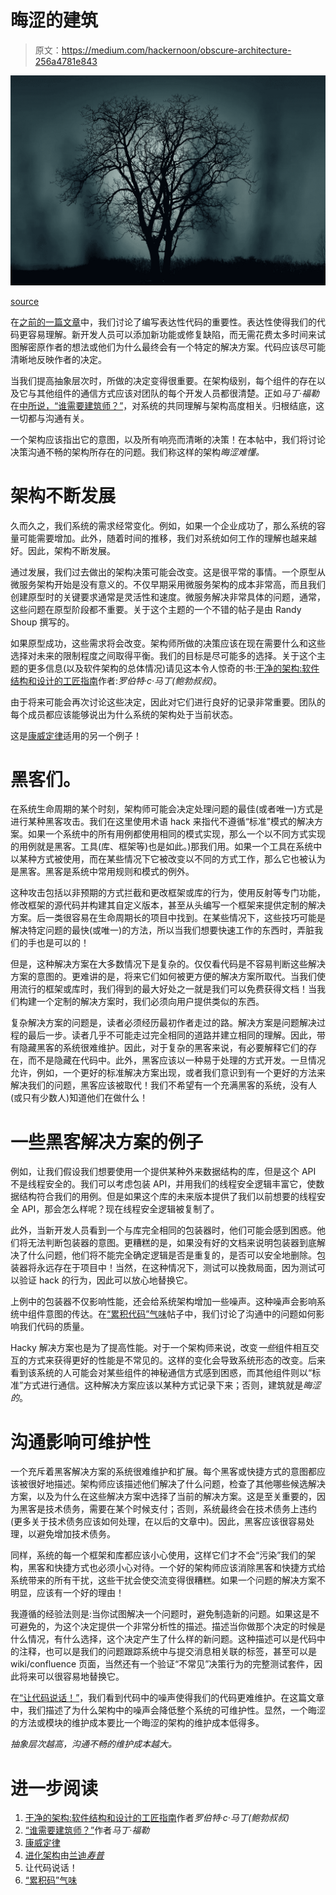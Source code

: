 # 晦涩的建筑

> 原文：<https://medium.com/hackernoon/obscure-architecture-256a4781e843>

![](img/950612698472d3737a0c996075230d01.png)

[source](https://static.pexels.com/photos/1404/nature-night-dark-tree.jpg)

在[之前的一篇文章](https://hackernoon.com/let-the-code-speak-52d1cebf0394)中，我们讨论了编写表达性代码的重要性。表达性使得我们的代码更容易理解。新开发人员可以添加新功能或修复缺陷，而无需花费太多时间来试图解密原作者的想法或他们为什么最终会有一个特定的解决方案。代码应该尽可能清晰地反映作者的决定。

当我们提高抽象层次时，所做的决定变得很重要。在架构级别，每个组件的存在以及它与其他组件的通信方式应该对团队的每个开发人员都很清楚。正如*马丁·福勒*在[中所说，“谁需要建筑师？”](http://files.catwell.info/misc/mirror/2003-martin-fowler-who-needs-an-architect.pdf)，对系统的共同理解与架构高度相关。归根结底，这一切都与沟通有关。

一个架构应该指出它的意图，以及所有响亮而清晰的决策！在本帖中，我们将讨论决策沟通不畅的架构所存在的问题。我们称这样的架构*晦涩难懂。*

# 架构不断发展

久而久之，我们系统的需求经常变化。例如，如果一个企业成功了，那么系统的容量可能需要增加。此外，随着时间的推移，我们对系统如何工作的理解也越来越好。因此，架构不断发展。

通过发展，我们过去做出的架构决策可能会改变。这是很平常的事情。一个原型从微服务架构开始是没有意义的。不仅早期采用微服务架构的成本非常高，而且我们创建原型时的关键要求通常是灵活性和速度。微服务解决非常具体的问题，通常，这些问题在原型阶段都不重要。关于这个主题的一个不错的帖子是由 Randy Shoup 撰写的。

如果原型成功，这些需求将会改变。架构师所做的决策应该在现在需要什么和这些选择对未来的限制程度之间取得平衡。我们的目标是尽可能多的选择。关于这个主题的更多信息(以及软件架构的总体情况)请见这本令人惊奇的书:[干净的架构:软件结构和设计的工匠指南](https://www.amazon.com/Clean-Architecture-Craftsmans-Software-Structure/dp/0134494164)作者:*罗伯特·c·马丁(鲍勃叔叔)*。

由于将来可能会再次讨论这些决定，因此对它们进行良好的记录非常重要。团队的每个成员都应该能够说出为什么系统的架构处于当前状态。

这是[康威定律](https://en.wikipedia.org/wiki/Conway%27s_law)适用的另一个例子！

# 黑客们。

在系统生命周期的某个时刻，架构师可能会决定处理问题的最佳(或者唯一)方式是进行某种黑客攻击。我们在这里使用术语 hack 来指代不遵循“标准”模式的解决方案。如果一个系统中的所有用例都使用相同的模式实现，那么一个以不同方式实现的用例就是黑客。工具(库、框架等)也是如此。)那我们用。如果一个工具在系统中以某种方式被使用，而在某些情况下它被改变以不同的方式工作，那么它也被认为是黑客。黑客是系统中常用规则和模式的例外。

这种攻击包括以非预期的方式拦截和更改框架或库的行为，使用反射等专门功能，修改框架的源代码并构建其自定义版本，甚至从头编写一个框架来提供定制的解决方案。后一类很容易在生命周期长的项目中找到。在某些情况下，这些技巧可能是解决特定问题的最快(或唯一)的方法，所以当我们想要快速工作的东西时，弄脏我们的手也是可以的！

但是，这种解决方案在大多数情况下是复杂的。仅仅看代码是不容易判断这些解决方案的意图的。更难讲的是，将来它们如何被更方便的解决方案所取代。当我们使用流行的框架或库时，我们得到的最大好处之一就是我们可以免费获得文档！当我们构建一个定制的解决方案时，我们必须向用户提供类似的东西。

复杂解决方案的问题是，读者必须经历最初作者走过的路。解决方案是问题解决过程的最后一步。读者几乎不可能走过完全相同的道路并建立相同的理解。因此，带有隐藏黑客的系统很难维护。因此，对于复杂的黑客来说，有必要解释它们的存在，而不是隐藏在代码中。此外，黑客应该以一种易于处理的方式开发。一旦情况允许，例如，一个更好的标准解决方案出现，或者我们意识到有一个更好的方法来解决我们的问题，黑客应该被取代！我们不希望有一个充满黑客的系统，没有人(或只有少数人)知道他们在做什么！

# 一些黑客解决方案的例子

例如，让我们假设我们想要使用一个提供某种外来数据结构的库，但是这个 API 不是线程安全的。我们可以考虑包装 API，并用我们的线程安全逻辑丰富它，使数据结构符合我们的用例。但是如果这个库的未来版本提供了我们以前想要的线程安全 API，那会怎么样呢？现在线程安全逻辑被复制了。

此外，当新开发人员看到一个与库完全相同的包装器时，他们可能会感到困惑。他们将无法判断包装器的意图。更糟糕的是，如果没有好的文档来说明包装器到底解决了什么问题，他们将不能完全确定逻辑是否是重复的，是否可以安全地删除。包装器将永远存在于项目中！当然，在这种情况下，测试可以挽救局面，因为测试可以验证 hack 的行为，因此可以放心地替换它。

上例中的包装器不仅影响性能，还会给系统架构增加一些噪声。这种噪声会影响系统中组件意图的传达。在[“累积代码”气味](https://hackernoon.com/cumulative-code-smell-6d5344646c46)帖子中，我们讨论了沟通中的问题如何影响我们代码的质量。

Hacky 解决方案也是为了提高性能。对于一个架构师来说，改变*一些*组件相互交互的方式来获得更好的性能是不常见的。这样的变化会导致系统形态的改变。后来看到该系统的人可能会对某些组件的神秘通信方式感到困惑，而其他组件则以“标准”方式进行通信。这种解决方案应该以某种方式记录下来；否则，建筑就是*晦涩的*。

# 沟通影响可维护性

一个充斥着黑客解决方案的系统很难维护和扩展。每个黑客或快捷方式的意图都应该被很好地描述。架构师应该描述他们解决了什么问题，检查了其他哪些候选解决方案，以及为什么在这些解决方案中选择了当前的解决方案。这是至关重要的，因为黑客是技术债务，需要在某个时候支付；否则，系统最终会在技术债务上违约(更多关于技术债务应该如何处理，在以后的文章中)。因此，黑客应该很容易处理，以避免增加技术债务。

同样，系统的每一个框架和库都应该小心使用，这样它们才不会“污染”我们的架构，黑客和快捷方式也必须小心对待。一个好的架构师应该消除黑客和快捷方式给系统带来的所有干扰，这些干扰会使交流变得很糟糕。如果一个问题的解决方案不明显，应该有一个好的理由！

我遵循的经验法则是:当你试图解决一个问题时，避免制造新的问题。如果这是不可避免的，为这个决定提供一个非常分析性的描述。描述当你做那个决定的时候是什么情况，有什么选择，这个决定产生了什么样的新问题。这种描述可以是代码中的注释，也可以是我们的问题跟踪系统中与提交消息相关联的标签，甚至可以是 wiki/confluence 页面，当然还有一个验证“不常见”决策行为的完整测试套件，因此将来可以很容易地替换它。

在[“让代码说话！”](https://hackernoon.com/let-the-code-speak-52d1cebf0394)，我们看到代码中的噪声使得我们的代码更难维护。在这篇文章中，我们描述了为什么架构中的噪声会降低整个系统的可维护性。显然，一个晦涩的方法或模块的维护成本要比一个晦涩的架构的维护成本低得多。

*抽象层次越高，沟通不畅的维护成本越大。*

# 进一步阅读

1.  [干净的架构:软件结构和设计的工匠指南](https://www.amazon.com/Clean-Architecture-Craftsmans-Software-Structure/dp/0134494164)作者*罗伯特·c·马丁(鲍勃叔叔)*
2.  [“谁需要建筑师？”](http://files.catwell.info/misc/mirror/2003-martin-fowler-who-needs-an-architect.pdf)作者*马丁·福勒*
3.  [康威定律](https://en.wikipedia.org/wiki/Conway%27s_law)
4.  [进化架构](https://codeburst.io/evolutionary-architecture-27dae14b323d)由[兰迪*寿普*](https://medium.com/u/2af66a8472ae?source=post_page-----256a4781e843--------------------------------)
5.  让代码说话！
6.  [“累积码”气味](https://hackernoon.com/cumulative-code-smell-6d5344646c46)